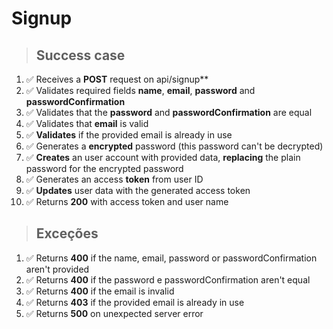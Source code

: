 # Signup

> ## Success case

1. ✅ Receives a **POST** request on api/signup**
2. ✅ Validates required fields **name**, **email**, **password** and **passwordConfirmation**
3. ✅ Validates that the **password** and **passwordConfirmation** are equal
4. ✅ Validates that **email** is valid
5. ✅ **Validates** if the provided email is already in use
6. ✅ Generates a **encrypted** password (this password can't be decrypted)
7. ✅ **Creates** an user account with provided data, **replacing** the plain password for the encrypted password
8. ✅ Generates an access **token** from user ID
9. ✅ **Updates** user data with the generated access token
10. ✅ Returns **200** with access token and user name

> ## Exceções

1. ✅ Returns **400** if the name, email, password or passwordConfirmation aren't provided
2. ✅ Returns **400** if the password e passwordConfirmation aren't equal
3. ✅ Returns **400** if the email is invalid
4. ✅ Returns **403** if the provided email is already in use
5. ✅ Returns **500** on unexpected server error